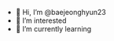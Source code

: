 - 👋 Hi, I’m @baejeonghyun23
- 👀 I’m interested 
- 🌱 I’m currently learning 

<!---
baejeonghyun23/baejeonghyun23 is a ✨ special ✨ repository because its `README.md` (this file) appears on your GitHub profile.
You can click the Preview link to take a look at your changes.
--->
